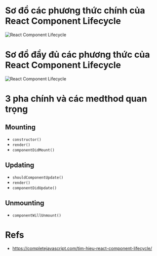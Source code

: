 # Sơ đồ các phương thức chính của React Component Lifecycle
![React Component Lifecycle](https://completejavascript.com/wp-content/uploads/2018/10/react-lifecycle-diagram.png "React Component Lifecycle")

# Sơ đồ đầy đủ các phương thức của React Component Lifecycle
![React Component Lifecycle](https://completejavascript.com/wp-content/uploads/2018/10/react-lifecycle-diagram-full.png "React Component Lifecycle")

# 3 pha chính và các medthod quan trọng
## Mounting
- `constructor()`
- `render()`
- `componentDidMount()`

## Updating
- `shouldComponentUpdate()`
- `render()`
- `componentDidUpdate()`

## Unmounting
- `componentWillUnmount()`

# Refs
- https://completejavascript.com/tim-hieu-react-component-lifecycle/